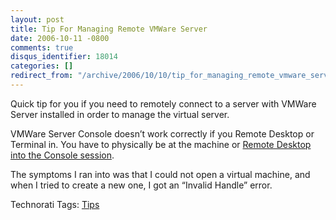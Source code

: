 ```yaml
---
layout: post
title: Tip For Managing Remote VMWare Server
date: 2006-10-11 -0800
comments: true
disqus_identifier: 18014
categories: []
redirect_from: "/archive/2006/10/10/tip_for_managing_remote_vmware_server.aspx/"
---
```


Quick tip for you if you need to remotely connect to a server with
VMWare Server installed in order to manage the virtual server. 

VMWare Server Console doesn’t work correctly if you Remote Desktop or
Terminal in. You have to physically be at the machine or [Remote Desktop
into the Console
session](https://haacked.com/archive/2005/10/13/Remote_Desktop_To_Console_Session.aspx "Connect To Console").

The symptoms I ran into was that I could not open a virtual machine, and
when I tried to create a new one, I got an “Invalid Handle” error.

Technorati Tags: [Tips](http://technorati.com/tags/Tips)


